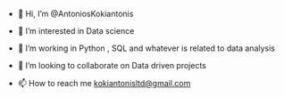 - 👋 Hi, I’m @AntoniosKokiantonis
- 👀 I’m interested in Data science
- 🌱 I’m working in Python , SQL and whatever is related to data analysis
- 💞️ I’m looking to collaborate on Data driven projects



- 📫 How to reach me kokiantonisltd@gmail.com

<!---
AntoniosKokiantonis/AntoniosKokiantonis is a ✨ special ✨ repository because its `README.md` (this file) appears on your GitHub profile.
You can click the Preview link to take a look at your changes.
--->
